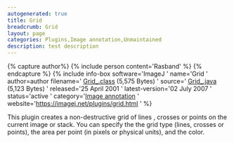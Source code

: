 ```yaml
---
autogenerated: true
title: Grid
breadcrumb: Grid
layout: page
categories: Plugins,Image annotation,Unmaintained
description: test description
---
```



{% capture author%}
{% include person content='Rasband' %}
{% endcapture %}
{% include info-box software='ImageJ ' name='Grid ' author=author filename=' [Grid\_.class](https://imagej.net/plugins/download/Grid_.class) (5,575 Bytes) ' source=' [Grid\_.java](https://imagej.net/plugins/download/Grid_.java) (5,123 Bytes) ' released='25 April 2001 ' latest-version='02 July 2007 ' status='active ' category='[Image annotation](_Category_Image_annotation "wikilink") ' website='https://imagej.net/plugins/grid.html ' %}

This plugin creates a non-destructive grid of lines , crosses or points on the current image or stack. You can specify the the grid type (lines, crosses or points), the area per point (in pixels or physical units), and the color.

  
